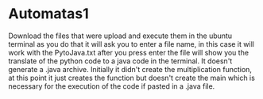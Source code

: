 # Automatas1
Download the files that were upload and execute them in the ubuntu terminal as you do that it will ask you to enter a file name, in this case it will work with the PytoJava.txt after you press enter the file will show you the translate of the python code to a java code in the terminal. It doesn't generate a .java archive. Initially it didn't create the multiplication function, at this point it just creates the function but doesn't create the main which is necessary for the execution of the code if pasted in a .java file. 
